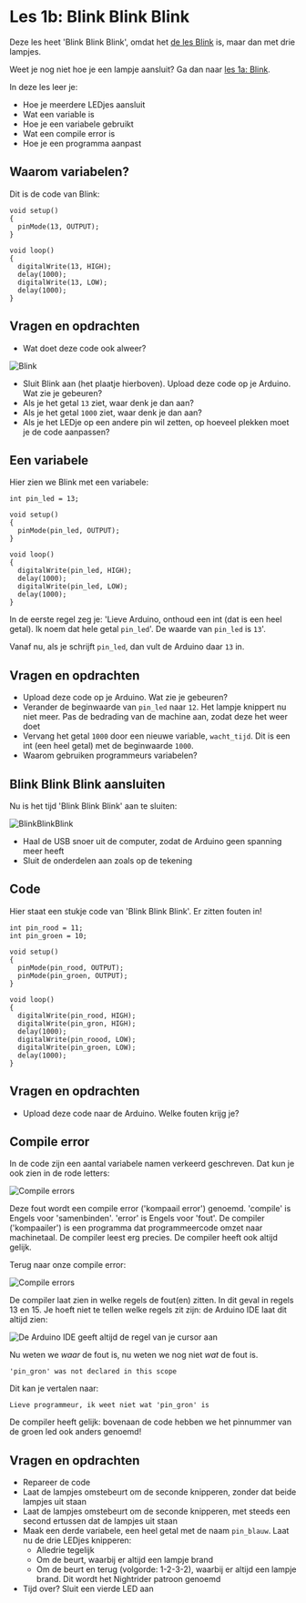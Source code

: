 # Les 1b: Blink Blink Blink

Deze les heet 'Blink Blink Blink', omdat het [de les Blink](../1a_Blink/README.md) is, maar dan met drie lampjes.

Weet je nog niet hoe je een lampje aansluit? Ga dan naar [les 1a: Blink](../1a_Blink/README.md).

In deze les leer je:

 * Hoe je meerdere LEDjes aansluit
 * Wat een variable is
 * Hoe je een variabele gebruikt
 * Wat een compile error is
 * Hoe je een programma aanpast 

## Waarom variabelen?

Dit is de code van Blink:

```
void setup() 
{
  pinMode(13, OUTPUT);
}

void loop() 
{
  digitalWrite(13, HIGH);
  delay(1000);
  digitalWrite(13, LOW);
  delay(1000);
}
```

## Vragen en opdrachten

 * Wat doet deze code ook alweer?

![Blink](Blink.png)

 * Sluit Blink aan (het plaatje hierboven). Upload deze code op je Arduino. Wat zie je gebeuren?
 * Als je het getal `13` ziet, waar denk je dan aan? 
 * Als je het getal `1000` ziet, waar denk je dan aan? 
 * Als je het LEDje op een andere pin wil zetten, op hoeveel plekken moet je de code aanpassen?

## Een variabele

Hier zien we Blink met een variabele:

```
int pin_led = 13;

void setup() 
{
  pinMode(pin_led, OUTPUT);
}

void loop() 
{
  digitalWrite(pin_led, HIGH);
  delay(1000);
  digitalWrite(pin_led, LOW);
  delay(1000);
}
```

In de eerste regel zeg je: 
'Lieve Arduino, onthoud een int (dat is een heel getal). 
Ik noem dat hele getal `pin_led`'.
De waarde van `pin_led` is `13`'.

Vanaf nu, als je schrijft `pin_led`, dan vult de Arduino daar `13` in.

## Vragen en opdrachten

 * Upload deze code op je Arduino. Wat zie je gebeuren?
 * Verander de beginwaarde van `pin_led` naar `12`. Het lampje knippert nu niet meer. Pas de bedrading van de machine aan, zodat deze het weer doet
 * Vervang het getal `1000` door een nieuwe variable, `wacht_tijd`. Dit is een int (een heel getal) met de beginwaarde `1000`. 
 * Waarom gebruiken programmeurs variabelen?


## Blink Blink Blink aansluiten

Nu is het tijd 'Blink Blink Blink' aan te sluiten:

![BlinkBlinkBlink](BlinkBlinkBlink.png)

 * Haal de USB snoer uit de computer, zodat de Arduino geen spanning meer heeft
 * Sluit de onderdelen aan zoals op de tekening

## Code

Hier staat een stukje code van 'Blink Blink Blink'. 
Er zitten fouten in!

```
int pin_rood = 11;
int pin_groen = 10;

void setup() 
{
  pinMode(pin_rood, OUTPUT);
  pinMode(pin_groen, OUTPUT);
}

void loop() 
{
  digitalWrite(pin_rood, HIGH);
  digitalWrite(pin_gron, HIGH);
  delay(1000);
  digitalWrite(pin_roood, LOW);
  digitalWrite(pin_groen, LOW);
  delay(1000);
}
```

## Vragen en opdrachten

 * Upload deze code naar de Arduino. Welke fouten krijg je?

## Compile error

In de code zijn een aantal variabele namen verkeerd geschreven. Dat kun je
ook zien in de rode letters:

![Compile errors](CompileError.png)

Deze fout wordt een compile error ('kompaail error') genoemd. 
'compile' is Engels voor 'samenbinden'.
'error' is Engels voor 'fout'.
De compiler ('kompaailer') is een programma dat programmeercode omzet naar machinetaal.
De compiler leest erg precies.
De compiler heeft ook altijd gelijk.

Terug naar onze compile error:

![Compile errors](CompileError.png)

De compiler laat zien in welke regels de fout(en) zitten.
In dit geval in regels 13 en 15.
Je hoeft niet te tellen welke regels zit zijn:
de Arduino IDE laat dit altijd zien:

![De Arduino IDE geeft altijd de regel van je cursor aan](ArduinoIdeMetCursorAangegeven.png)

Nu weten we *waar* de fout is, nu weten we nog niet *wat* de fout is.

```
'pin_gron' was not declared in this scope
```

Dit kan je vertalen naar:

```
Lieve programmeur, ik weet niet wat 'pin_gron' is
```

De compiler heeft gelijk: bovenaan de code hebben we het pinnummer
van de groen led ook anders genoemd!

## Vragen en opdrachten

 * Repareer de code
 * Laat de lampjes omstebeurt om de seconde knipperen, zonder dat beide lampjes uit staan
 * Laat de lampjes omstebeurt om de seconde knipperen, met steeds een second ertussen dat de lampjes uit staan
 * Maak een derde variabele, een heel getal met de naam `pin_blauw`. Laat nu de drie LEDjes knipperen:
    * Alledrie tegelijk
    * Om de beurt, waarbij er altijd een lampje brand
    * Om de beurt en terug (volgorde: 1-2-3-2), waarbij er altijd een lampje brand. Dit wordt het Nightrider patroon genoemd
 * Tijd over? Sluit een vierde LED aan





